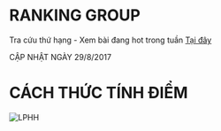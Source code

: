 # RANKING GROUP

Tra cứu thứ hạng - Xem bài đang hot trong tuần [Tại đây](https://lamphimhoathinh.000webhostapp.com/)

CẬP NHẬT NGÀY 29/8/2017

# CÁCH THỨC TÍNH ĐIỂM

![LPHH](https://imgur.com/yk9tXir.png)
